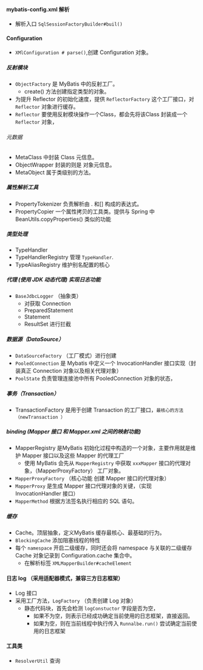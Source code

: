 #### mybatis-config.xml 解析
- 解析入口 `SqlSessionFactoryBuilder#buil()`



#### Configuration
- `XMlConfiguration # parse()`,创建 Configuration 对象。

##### 反射模块
- `ObjectFactory` 是 MyBatis 中的反射工厂。
    - create() 方法创建指定类型的对象。
- 为提升 Reflector 的初始化速度，提供 `ReflectorFactory` 这个工厂接口，对 `Reflector` 对象进行缓存。
- `Reflector` 要使用反射模块操作一个Class，都会先将该Class 封装成一个 `Reflector` 对象，

###### 元数据
- MetaClass 中封装 Class 元信息。
- ObjectWrapper 封装的则是 对象元信息。
- MetaObject 属于类级别的方法。

##### 属性解析工具
- PropertyTokenizer 负责解析由 . 和[] 构成的表达式。
- PropertyCopier 一个属性拷贝的工具类。提供与 Spring 中 BeanUtils.copyProperties() 类似的功能

##### 类型处理
- TypeHandler 
- TypeHandlerRegistry 管理 `TypeHandler`.
- TypeAliasRegistry 维护别名配置的核心

##### 代理 (使用 JDK 动态代理) 实现日志功能 
- `BaseJdbcLogger` （抽象类）
  - 对获取 Connection
  - PreparedStatement
  - Statement
  - ResultSet 进行拦截

##### 数据源（DataSource）
- `DataSourceFactory` （工厂模式）进行创建
- `PooledConnection` 是 Mybatis 中定义一个 InvocationHandler 接口实现（封装真正 Connection 对象以及相关代理对象）
- `PoolState` 负责管理连接池中所有 PooledConnection 对象的状态，

##### 事务（Transaction）
- TransactionFactory 是用于创建 Transaction 的工厂接口，`最核心的方法（newTransaction ）`


##### binding (Mapper 接口 和 Mapper.xml 之间的映射功能)
- MapperRegistry 是MyBatis 初始化过程中构造的一个对象，主要作用就是维护 Mapper 接口以及这些 Mapper 的代理工厂
  - 使用 MyBatis 会先从 `MapperRegistry` 中获取 `xxxMapper` 接口的代理对象，（MapperProxyFactory） 工厂对象。
- `MapperProxyFactory` （核心功能 创建 Mapper 接口的代理对象）
- `MapperProxy` 是生成 Mapper 接口代理对象的关键，（实现 InvocationHandler 接口）
- `MapperMethod` 根据方法签名执行相应的 SQL 语句。

##### 缓存
- Cache。顶层抽象，定义MyBatis 缓存最核心、最基础的行为。
- `BlockingCache` 添加阻塞线程的特性
- 每个 `namespace` 开启二级缓存，同时还会将 namespace 与关联的二级缓存 Cache 对象记录到 Configuration.cache 集合中。
  - 在解析标签 `XMLMapperBuilder#cacheElement`


#### 日志 log （采用适配器模式，兼容三方日志框架）
- Log 接口
- 采用工厂方法，`LogFactory` （负责创建 Log 对象）
  - 静态代码块，首先会检测 `logConstuctor` 字段是否为空，
      - 如果不为空，则表示已经成功确定当前使用的日志框架，直接返回。
      - 如果为空，则在当前线程中执行传入 `Runnalbe.run()` 尝试确定当前使用的日志框架
  


#### 工具类
- `ResolverUtil` 查询